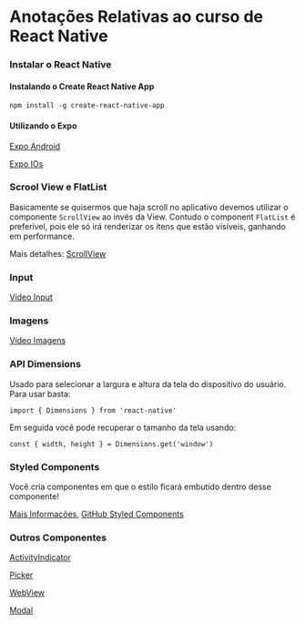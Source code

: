 # Anotações Relativas ao curso de React Native

### Instalar o React Native

#### Instalando o Create React Native App

`npm install -g create-react-native-app`

#### Utilizando o Expo

[Expo Android]

[Expo IOs]

### Scrool View e FlatList

Basicamente se quisermos que haja scroll no aplicativo devemos utilizar o componente
`ScrollView` ao invés da View. Contudo o component `FlatList` é preferível, pois
ele só irá renderizar os ítens que estão visíveis, ganhando em performance.

Mais detalhes: [ScrollView]

### Input

[Vídeo Input]

### Imagens

[Vídeo Imagens]

### API Dimensions

Usado para selecionar a largura e altura da tela do dispositivo do usuário.
Para usar basta:

`import { Dimensions } from 'react-native'`

Em seguida você pode recuperar o tamanho da tela usando:

`const { width, height } = Dimensions.get('window')`

### Styled Components

Você cria componentes em que o estilo ficará embutido dentro desse componente! 

[Mais Informações], [GitHub Styled Components]



### Outros Componentes

[ActivityIndicator]

[Picker]

[WebView]

[Modal]



[ScrollView]: <https://youtu.be/6JgdIxDn8H4>
[Expo Android]: <https://play.google.com/store/apps/details?id=host.exp.exponent>
[Expo IOs]: <https://itunes.apple.com/us/app/expo-client/id982107779>
[Vídeo Input]: <https://youtu.be/WxdnpxrWZkI>
[Vídeo Imagens]: <https://youtu.be/uxbqKJchzKQ>
[ActivityIndicator]: <https://facebook.github.io/react-native/docs/activityindicator.html>
[Picker]: <https://facebook.github.io/react-native/docs/picker.html>
[WebView]: <https://facebook.github.io/react-native/docs/webview.html>
[Modal]: <https://facebook.github.io/react-native/docs/modal.html>
[Mais Informações]: <https://youtu.be/XF_4MPpvRqs>
[GitHub Styled Components]: <https://github.com/styled-components/styled-components>